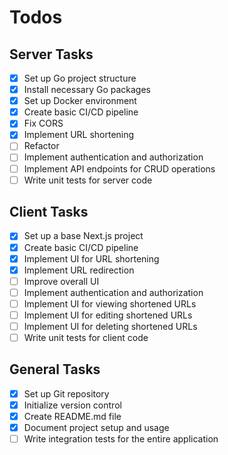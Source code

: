 # Todos

## Server Tasks

- [x] Set up Go project structure
- [x] Install necessary Go packages
- [x] Set up Docker environment
- [x] Create basic CI/CD pipeline
- [x] Fix CORS
- [x] Implement URL shortening
- [ ] Refactor
- [ ] Implement authentication and authorization
- [ ] Implement API endpoints for CRUD operations
- [ ] Write unit tests for server code

## Client Tasks

- [x] Set up a base Next.js project
- [x] Create basic CI/CD pipeline
- [x] Implement UI for URL shortening
- [x] Implement URL redirection
- [ ] Improve overall UI
- [ ] Implement authentication and authorization
- [ ] Implement UI for viewing shortened URLs
- [ ] Implement UI for editing shortened URLs
- [ ] Implement UI for deleting shortened URLs
- [ ] Write unit tests for client code

## General Tasks

- [x] Set up Git repository
- [x] Initialize version control
- [x] Create README.md file
- [x] Document project setup and usage
- [ ] Write integration tests for the entire application
